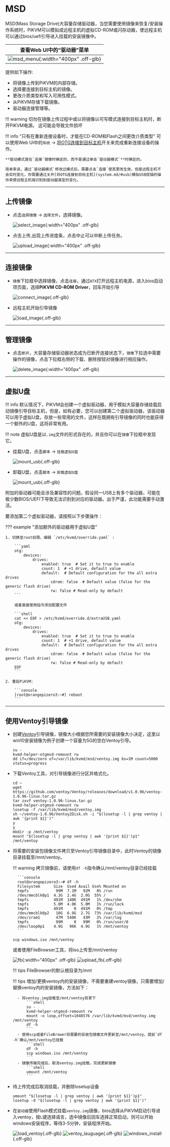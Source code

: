 # MSD

MSD(Mass Storage Drive)大容量存储驱动器，当您需要使用镜像来恢复/安装操作系统时，PiKVM可以模拟成远程主机的虚拟CD-ROM或闪存动器，使远程主机可以通过bios/uefi引导进入挂载的安装镜像中。

| 查看Web UI中的“驱动器”菜单 |
|----------------------------------------|
| ![msd_menu](msd/msd_menu.jpg){:width="400px" .off-glb} |

提供如下操作:

- 将镜像上传到PiKVM的内部存储。
- 选择要连接到目标主机的镜像。
- 更改介质类型和写入可用性模式。
- 从PiKVM存储下载镜像。
- 驱动器连接管理等。

!!! warning
    切勿在镜像上传过程中或以将镜像以可写模式连接到目标主机时，断开PiKVM电源。
    这可能会导致文件损坏

<!-- !!! info "CD-ROM 最大镜像大小为2.2GB"
    这是由于[Linux内核限制](https://github.com/pikvm/pikvm/issues/322)，
    导致PiKVM无法模拟DVD驱动器。
    若要使用更大的启动镜像，请使用Flash驱动器模拟。
    如果无法做到这一点(例如有的镜像不支持Flash驱动引导，比如Windows安装iso)，
    你可以试试[这个方法](#ventoy)。 -->

!!! info "只有在重新连接设备时，才能在CD-ROM和Flash之间更改介质类型"
    可以使用Web UI中的`系统` -> [将OTG连接到目标主机](system.md/#usb)开关来完成重新连接设备的操作。

    **驱动模式是在`连接`镜像时确定的，而不是通过单击`驱动器模式`**时确定的。

    简单来说，通过`驱动器模式`修改过模式后，需要点击`连接`使其更改生效，但是远程主机不会实时变化，你需要通过关开[将OTG连接到目标主机](system.md/#usb)模拟USB拔插的操作来使远程主机端识别到驱动器类型的变化。

-----

## 上传镜像

- 点击`选择镜像` -> `选择文件`，选择镜像。

    ![select_image](msd/select_image.jpg){:width="400px" .off-glb}

- 点击上传,出现上传进度条，点击中止可以中断上传任务。

    ![upload_image](msd/upload_image.jpg){:width="400px" .off-glb}

-----

## 连接镜像

- `镜像`下拉框中选择镜像，点击`连接`，通过`ATX`打开远程主机电源，进入bios启动项页面，选择**PiKVM CD-ROM Driver**，回车开始引导

    ![connect_image](msd/connect_image.jpg){.off-glb}

- 远程主机开始引导镜像

    ![load_image](msd/load_image.jpg){.off-glb}

-----

## 管理镜像

- 点击`断开`，大容量存储驱动器状态成为已断开连接状态下，`镜像`下拉选中需要操作的镜像，点击下拉框右侧的下载、删除按钮对镜像进行相应操作。

    ![delete_image](msd/delete_image.jpg){:width="400px" .off-glb}

-----

## 虚拟U盘

!!! info
    默认情况下，PiKVM会创建一个虚拟驱动器，用于模拟大容量存储挂载启动镜像引导目标主机，但是，如有必要，您可以创建第二个虚拟驱动器，该驱动器可以用于虚拟U盘，存放一些常用的文件，这样在既拥有引导镜像的同时也能获得一个额外的U盘，这将非常有用。

!!! note
    虚拟U盘是以`.img`文件的形式存在的，并且你可以在`镜像`下拉框中发现它。

- 挂载U盘，点击`脚本` -> `挂载虚拟U盘`

    ![mount_usb](msd/mount_usb.jpg){.off-glb}

- 卸载U盘，点击`脚本` -> `卸载虚拟U盘`

    ![mount_usb](msd/mount_usb.jpg){.off-glb}

附加的驱动器可能会涉及兼容性的问题。假设同一USB上有多个驱动器，可能在极少数BIOS/UEFI下导致无法识别到对应的驱动器。出于严谨，此功能需要手动激活。

要添加第二个虚拟驱动器，请按照以下步骤操作：

??? example "添加额外的驱动器用于虚拟U盘"

    1. 切换至root权限，编辑 `/etc/kvmd/override.yaml` :

        ```yaml
        otg:
            devices:
                drives:
                    enabled: true  # Set it to true to enable
                    count: 1  # +1 drive, default value
                    default:  # Default configuration for the all extra drives
                        cdrom: false  # Default value (false for the generic flash drive)
                        rw: false # Read-only by default
        ```

        或者直接使用指令添加配置文件

        ```shell
        cat << EOF > /etc/kvmd/override.d/extraUSB.yaml
        otg:
            devices:
                drives:
                    enabled: true  # Set it to true to enable
                    count: 1  # +1 drive, default value
                    default:  # Default configuration for the all extra drives
                        cdrom: false  # Default value (false for the generic flash drive)
                        rw: false # Read-only by default
        EOF
        ```

    2. 重启PiKVM:

        ```console
        [root@orangepizero3:~#] reboot
        ```

-----

## 使用Ventoy引导镜像

- 创建[Ventoy](https://www.ventoy.net/cn/index.html)引导镜像，镜像大小根据您所需要的安装镜像大小决定，这里以win10安装镜像为例子创建一个容量为5G的空白Ventoy引导。

    ```shell
    su -
    kvmd-helper-otgmsd-remount rw
    dd if=/dev/zero of=/var/lib/kvmd/msd/ventoy.img bs=1M count=5000 status=progress
    ```

- 下载Ventoy工具，对引导镜像进行分区并格式化。

    ```shell
    cd ~
    wget https://github.com/ventoy/Ventoy/releases/download/v1.0.96/ventoy-1.0.96-linux.tar.gz
    tar zxvf ventoy-1.0.96-linux.tar.gz
    kvmd-helper-otgmsd-remount rw
    losetup -f /var/lib/kvmd/msd/ventoy.img
    sh ~/ventoy-1.0.96/Ventoy2Disk.sh -i "$(losetup -l | grep ventoy | awk '{print $1}')"
    y
    y
    mkdir -p /mnt/ventoy
    mount "$(losetup -l | grep ventoy | awk '{print $1}')p1" /mnt/ventoy
    ```

- 将需要的安装包镜像文件拷贝至Ventoy引导镜像目录中，此时Ventoy的镜像目录挂载至/mnt/ventoy。

    !!! warning
        拷贝镜像前，请使用`df -h`指令确认/mnt/ventoy目录已经挂载

        ```console
        root@orangepizero3:~# df -h
        Filesystem      Size  Used Avail Use% Mounted on
        tmpfs            99M  7.1M   92M   8% /run
        /dev/mmcblk0p1  4.3G  2.4G  2.0G  55% /
        tmpfs           491M  148K  491M   1% /dev/shm
        tmpfs           5.0M  4.0K  5.0M   1% /run/lock
        tmpfs           491M     0  491M   0% /tmp
        /dev/mmcblk0p2   10G  6.9G  2.7G  73% /var/lib/kvmd/msd
        /dev/zram1       47M  548K   43M   2% /var/log
        tmpfs            99M     0   99M   0% /run/user/0
        /dev/loop0p1    4.9G   96K  4.9G   1% /mnt/ventoy
        ```

    ```shell
    scp windows.iso /mnt/ventoy
    ```

    或者使用FileBrowser工具，将iso上传至/mnt/ventoy

    ![fb](msd/fb.jpg){:width="400px" .off-glb}
    ![upload_fb](msd/upload_fb.jpg){.off-glb}

    !!! tips
        FileBrowser的默认根目录为/mnt

    !!! tips
        增加/更换ventoy内的安装镜像，不需要重建ventoy镜像，只需要增加/替换ventoy内的安装镜像，方法如下：

        - 将ventoy.img挂载至/mnt/ventoy目录下
            ```shell
            su -
            kvmd-helper-otgmsd-remount rw
            mount -o loop,offset=1048576 /var/lib/kvmd/msd/ventoy.img /mnt/ventoy
            df -h
            ```
        - 使用scp或者FileBrower将需要的安装包镜像文件更新至/mnt/ventoy，提前`df -h`确认/mnt/ventoy已挂载
            ```shell
            df -h
            scp windows.iso /mnt/ventoy
            ```
        - 镜像传输完成后，取消ventoy.img挂载，完成更新镜像
            ```shell
            umount /mnt/ventoy
            ```

- 待上传完成后取消挂载，并删除losetup设备

    ```shell
    umount "$(losetup -l | grep ventoy | awk '{print $1}')p1"
    losetup -d "$(losetup -l | grep ventoy | awk '{print $1}')"
    ```

- 在`驱动器`使用Flash模式挂载`ventoy.img`镜像，bios选择从PiKVM启动引导进入ventoy，按`L`键选择语言，选中镜像后回车选择正常启动，则可以开始windows安装程序，等待3-5分钟，安装程序开始。

    ![load_ventoy](msd/load_ventoy.jpg){.off-glb}
    ![ventoy_lauguage](msd/ventoy_lauguage.jpg){.off-glb}
    ![windows_install](msd/windows_install.jpg){.off-glb}
